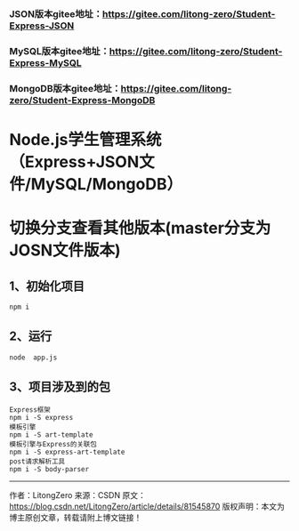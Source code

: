 ### JSON版本gitee地址：https://gitee.com/litong-zero/Student-Express-JSON
### MySQL版本gitee地址：https://gitee.com/litong-zero/Student-Express-MySQL
### MongoDB版本gitee地址：https://gitee.com/litong-zero/Student-Express-MongoDB

# Node.js学生管理系统（Express+JSON文件/MySQL/MongoDB）

# 切换分支查看其他版本(master分支为JOSN文件版本)

## 1、初始化项目

```
npm i
```



## 2、运行

```
node  app.js
```



## 3、项目涉及到的包

```
Express框架
npm i -S express
模板引擎
npm i -S art-template
模板引擎与Express的关联包
npm i -S express-art-template
post请求解析工具
npm i -S body-parser
```

-----
作者：LitongZero 来源：CSDN 原文：https://blog.csdn.net/LitongZero/article/details/81545870 版权声明：本文为博主原创文章，转载请附上博文链接！
